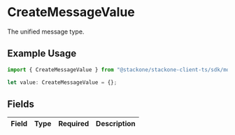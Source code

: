 # CreateMessageValue

The unified message type.

## Example Usage

```typescript
import { CreateMessageValue } from "@stackone/stackone-client-ts/sdk/models/shared";

let value: CreateMessageValue = {};
```

## Fields

| Field       | Type        | Required    | Description |
| ----------- | ----------- | ----------- | ----------- |